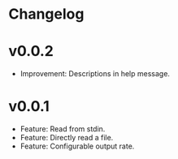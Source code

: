 # Changelog

# v0.0.2
* Improvement: Descriptions in help message.

# v0.0.1
* Feature: Read from stdin.
* Feature: Directly read a file.
* Feature: Configurable output rate.